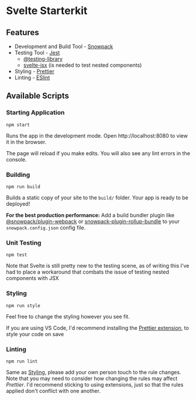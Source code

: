 # Svelte Starterkit

## Features

- Development and Build Tool - [Snowpack](https://www.snowpack.dev/)
- Testing Tool - [Jest](https://jestjs.io/en/)
  - [@testing-library](https://testing-library.com/)
  - [svelte-jsx](https://github.com/kenoxa/svelte-jsx#readme) (is needed to test nested components)
- Styling - [Prettier](https://prettier.io/)
- Linting - [ESlint](https://eslint.org/)

## Available Scripts

### Starting Application

`npm start`

Runs the app in the development mode.
Open http://localhost:8080 to view it in the browser.

The page will reload if you make edits.
You will also see any lint errors in the console.

### Building

`npm run build`

Builds a static copy of your site to the `build/` folder.
Your app is ready to be deployed!

**For the best production performance:** Add a build bundler plugin like [@snowpack/plugin-webpack](https://github.com/snowpackjs/snowpack/tree/main/plugins/plugin-webpack) or [snowpack-plugin-rollup-bundle](https://github.com/ParamagicDev/snowpack-plugin-rollup-bundle) to your `snowpack.config.json` config file.

### Unit Testing

`npm test`

Note that Svelte is still pretty new to the testing scene, as of writing this I've had to place a workaround that combats the issue of testing nested components with JSX

### Styling

`npm run style`

Feel free to change the styling however you see fit.

If you are using VS Code, I'd recommend installing the [Prettier extension](https://marketplace.visualstudio.com/items?itemName=esbenp.prettier-vscode), to style your code on save

### Linting

`npm run lint`

Same as [Styling](#styling), please add your own person touch to the rule changes. Note that you may need to consider how changing the rules may affect _Prettier_. I'd recommend sticking to using extensions, just so that the rules applied don't conflict with one another.
